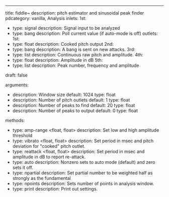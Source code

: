 ---
title: fiddle~
description: pitch estimator and sinusoidal peak finder
pdcategory: vanilla, Analysis
inlets:
  1st:
  - type: signal
    description: Signal input to be analyzed
  - type: bang
    description: Poll current value (if auto-mode is off)
outlets:
  1st:
  - type: float
    description: Cooked pitch output
  2nd:
  - type: bang
    description: A bang is sent on new attacks.
  3rd:
  - type: list
    description: Continuous raw pitch and amplitude.
  4th:
  - type: float
    description: Amplitude in dB
  5th:
  - type: list
    description: Peak number, frequency and amplitude

draft: false

arguments:
- description: Window size
  default: 1024
  type: float
- description: Number of pitch outlets
  default: 1
  type: float
- description: Number of peaks to find
  default: 20
  type: float
- description: Number of peaks to output
  default: 0
  type: float

methods:
- type: amp-range <float, float>
  description: Set low and high amplitude threshold
- type: vibrato <float, float>
  description: Set period in msec and pitch deviation for "cooked" pitch outlet.
- type: reattack <float, float>
  description: Set period in msec and amplitude in dB to report re-attack.
- type: auto <float>
  description: Nonzero sets to auto mode (default) and zero sets it off.
- type: npartial <float>
  description: Set partial number to be weighted half as strongly as the fundamental
- type: npoints <float>
  description: Sets number of points in analysis window.
- type: print <float>
  description: Print out settings.
